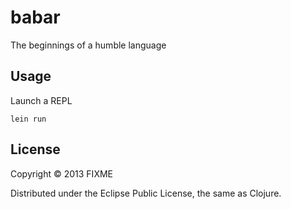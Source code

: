 # babar

The beginnings of a humble language

## Usage

Launch a REPL

    lein run

## License

Copyright © 2013 FIXME

Distributed under the Eclipse Public License, the same as Clojure.
